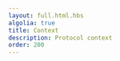 ```yaml
---
layout: full.html.hbs
algolia: true
title: Context
description: Protocol context
order: 200
---
```


